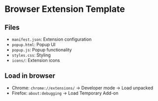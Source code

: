 # Browser Extension Template

## Files
- `manifest.json`: Extension configuration
- `popup.html`: Popup UI
- `popup.js`: Popup functionality
- `styles.css`: Styling
- `icons/`: Extension icons

## Load in browser
- Chrome: `chrome://extensions/` → Developer mode → Load unpacked
- Firefox: `about:debugging` → Load Temporary Add-on
